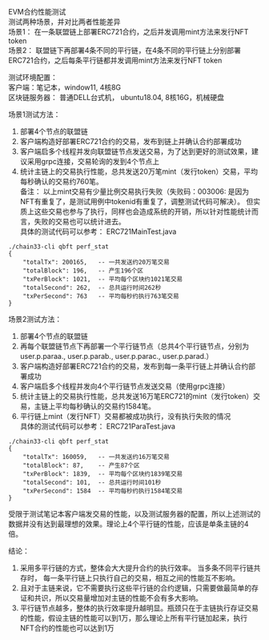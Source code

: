 EVM合约性能测试  
测试两种场景，并对比两者性能差异  
场景1： 在一条联盟链上部署ERC721合约，之后并发调用mint方法来发行NFT token  
场景2： 联盟链下再部署4条不同的平行链，在4条不同的平行链上分别部署ERC721合约，之后每条平行链都并发调用mint方法来发行NFT token  

测试环境配置：  
客户端：笔记本，window11, 4核8G   
区块链服务器： 普通DELL台式机， ubuntu18.04, 8核16G，机械硬盘   

场景1测试方法：  
1. 部署4个节点的联盟链  
2. 客户端构造好部署ERC721合约的交易，发布到链上并确认合约部署成功  
3. 客户端启多个线程并发向联盟链节点发送交易，为了达到更好的测试效果，建议采用grpc连接，交易轮询的发到4个节点上  
4. 统计主链上的交易执行性能，总共发送20万笔mint（发行token）交易，平均每秒确认的交易约760笔。  
备注： 以上mint交易有少量比例交易执行失败（失败码：003006: 是因为NFT有重复了，是测试用例中tokenid有重复了，调整测试代码可解决）。 但实质上这些交易也参与了执行，同样也会造成系统的开销，所以针对性能统计而言，失败的交易也可以统计进去。  
具体的测试代码可以参考： ERC721MainTest.java  
```  
./chain33-cli qbft perf_stat
{
    "totalTx": 200165,   -- 一共发送约20万笔交易
    "totalBlock": 196,   -- 产生196个区
    "txPerBlock": 1021,	 -- 平均每个区块约1021笔交易
    "totalSecond": 262,  -- 总共运行时间262秒
    "txPerSecond": 763   -- 平均每秒约执行763笔交易
}
```

场景2测试方法：  
1. 部署4个节点的联盟链  
2. 再每个联盟链节点下再部署一个平行链节点（总共4个平行链节点，分别为user.p.paraa., user.p.parab., user.p.parac., user.p.parad.）  
3. 客户端构造好部署ERC721合约的交易，发布到每一条平行链上并确认合约部署成功  
4. 客户端启多个线程并发向4个平行链节点发送交易（使用grpc连接）  
5. 统计主链上的交易执行性能，总共发送16万笔ERC721的mint（发行token）交易，主链上平均每秒确认的交易约1584笔。  
6. 平行链上mint（发行NFT）交易都被成功执行，没有执行失败的情况  
具体的测试代码可以参考： ERC721ParaTest.java  
```
./chain33-cli qbft perf_stat
{
    "totalTx": 160059,   -- 一共发送约16万笔交易
    "totalBlock": 87,	 -- 产生87个区
    "txPerBlock": 1839,  -- 平均每个区块约1839笔交易
    "totalSecond": 101,	 -- 总共运行时间101秒
    "txPerSecond": 1584  -- 平均每秒约执行1584笔交易
}
```

受限于测试笔记本客户端发交易的性能，以及测试服务器的配置，所以上述测试的数据并没有达到最理想的效果。理论上4个平行链的性能，应该是单条主链的4倍。   

结论：  
1. 采用多平行链的方式，整体会大大提升合约的执行效率。 当多条不同平行链共存时， 每一条平行链上只执行自己的交易，相互之间的性能互不影响。  
2. 且对于主链来说，它不需要执行这些平行链的合约逻辑，只需要做最简单的存证和共识，所以交易量增加对主链的性能不会有多大影响。  
3. 平行链节点越多，整体的执行效率提升越明显。瓶颈只在于主链执行存证交易的性能，假设主链的性能可以到1万，那么理论上所有平行链加起来，执行NFT合约的性能也可以达到1万  
